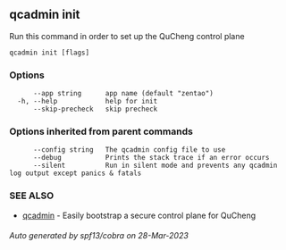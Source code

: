 ## qcadmin init

Run this command in order to set up the QuCheng control plane

```
qcadmin init [flags]
```

### Options

```
      --app string      app name (default "zentao")
  -h, --help            help for init
      --skip-precheck   skip precheck
```

### Options inherited from parent commands

```
      --config string   The qcadmin config file to use
      --debug           Prints the stack trace if an error occurs
      --silent          Run in silent mode and prevents any qcadmin log output except panics & fatals
```

### SEE ALSO

* [qcadmin](qcadmin.md)	 - Easily bootstrap a secure control plane for QuCheng

###### Auto generated by spf13/cobra on 28-Mar-2023
